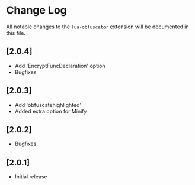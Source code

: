# Change Log

All notable changes to the `lua-obfuscator` extension will be documented in this file.

## [2.0.4]

- Add 'EncryptFuncDeclaration' option
- Bugfixes

## [2.0.3]

- Add 'obfuscatehighlighted'
- Added extra option for Minify

## [2.0.2]

- Bugfixes

## [2.0.1]

- Initial release